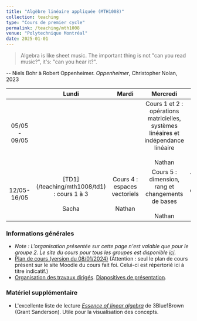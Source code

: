 ```yaml
---
title: "Algèbre linéaire appliquée (MTH1008)"
collection: teaching
type: "Cours de premier cycle"
permalink: /teaching/mth1008
venue: "Polytechnique Montréal"
date: 2025-01-01
---
```


> Algebra is like sheet music. The important thing is not "can you read music?", it's: "can you hear it?".

-- Niels Bohr à Robert Oppenheimer. *Oppenheimer*, Christopher Nolan, 2023

<table style="width:100%; border-collapse: collapse;">
  <thead>
    <tr>
      <th style="text-align: center;"></th>
      <th style="text-align: center;">Lundi</th>
      <th style="text-align: center;">Mardi</th>
      <th style="text-align: center;">Mercredi</th>
      <th style="text-align: center;">Jeudi</th>
    </tr>
  </thead>
  <tbody>
    <tr>
      <td style="text-align: center;">05/05 - 09/05</td>
      <td style="text-align: center;"></td>
      <td style="text-align: center;"></td>
      <td style="text-align: center;">Cours 1 et 2 : opérations matricielles, systèmes linéaires et indépendance linéaire<br><br>Nathan</td>
      <td style="text-align: center;">Cours 3 : matrices par blocs, factorisation LU et déterminants<br><br>Sacha</td>
    </tr>
    <tr>
      <td style="text-align: center;">12/05-16/05</td>
      <td style="text-align: center;">[TD1](/teaching/mth1008/td1) : cours 1 à 3<br><br>Sacha</td>
      <td style="text-align: center;">Cours 4 : espaces vectoriels<br><br>Nathan</td>
      <td style="text-align: center;">Cours 5 : dimension, rang et changements de bases<br><br>Nathan</td>
      <td style="text-align: center;">TD2 : cours 4 et 5 (sauf changements de bases)<br><br>Nathan</td>
    </tr>
  </tbody>
</table>


### Informations générales

- *Note : L'organisation présentée sur cette page n'est valable que pour le groupe 2. Le site du cours pour tous les groupes est disponible [ici](https://www.polymtl.ca/programmes/cours/algebre-lineaire-appliquee).*
- [Plan de cours (version du 08/01/2024)](/files/Plan_de_cours_MTH1008_H25.pdf) (Attention : seul le plan de cours présent sur le site Moodle du cours fait foi. Celui-ci est répertorié ici à titre indicatif.)
- [Organisation des travaux dirigés](/teaching/mth1008/organisation). [Diapositives de présentation](/files/intro-td.pdf).

### Matériel supplémentaire

- L'excellente liste de lecture [*Essence of linear algebra*](https://www.youtube.com/playlist?list=PLZHQObOWTQDPD3MizzM2xVFitgF8hE_ab) de 3Blue1Brown (Grant Sanderson). Utile pour la visualisation des concepts.
